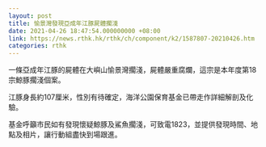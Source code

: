 ```yaml
---
layout: post
title: 愉景灣發現亞成年江豚屍體擱淺
date: 2021-04-26 18:47:54.000000000 +08:00
link: https://news.rthk.hk/rthk/ch/component/k2/1587807-20210426.htm
categories: rthk
---
```


一條亞成年江豚的屍體在大嶼山愉景灣擱淺，屍體嚴重腐爛，這宗是本年度第18宗鯨豚擱淺個案。

江豚身長約107厘米，性別有待確定，海洋公園保育基金已帶走作詳細解剖及化驗。

基金呼籲市民如有發現懷疑鯨豚及鯊魚擱淺，可致電1823，並提供發現時間、地點及相片，讓行動組盡快到場跟進。
